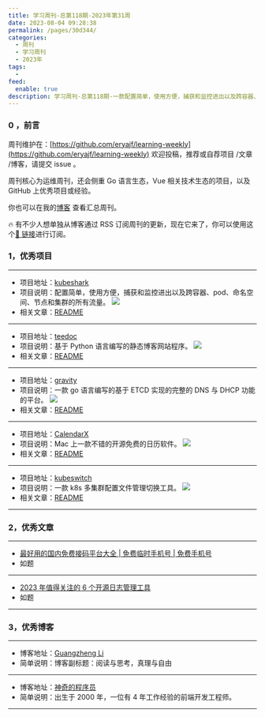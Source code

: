 ```yaml
---
title: 学习周刊-总第118期-2023年第31周
date: 2023-08-04 09:28:38
permalink: /pages/30d344/
categories:
  - 周刊
  - 学习周刊
  - 2023年
tags:
  -
feed:
  enable: true
description: 学习周刊-总第118期-一款配置简单，使用方便，捕获和监控进出以及跨容器、pod、命名空间、节点和集群的所有流量。
---
```


### 0 ，前言

周刊维护在：[https://github.com/eryajf/learning-weekly](https://github.com/eryajf/learning-weekly) 欢迎投稿，推荐或自荐项目 /文章 /博客，请提交 issue 。

周刊核心为运维周刊，还会侧重 Go 语言生态，Vue 相关技术生态的项目，以及 GitHub 上优秀项目或经验。

你也可以在我的[博客](https://wiki.eryajf.net/learning-weekly/) 查看汇总周刊。

🔥 有不少人想单独从博客通过 RSS 订阅周刊的更新，现在它来了，你可以使用这个[🔗 链接](https://wiki.eryajf.net/learning-weekly.xml)进行订阅。

### 1，优秀项目

---

- 项目地址：[kubeshark](https://github.com/kubeshark/kubeshark)
- 项目说明：配置简单，使用方便，捕获和监控进出以及跨容器、pod、命名空间、节点和集群的所有流量。
  ![](https://t.eryajf.net/imgs/2023/08/1691048913382.png)
- 相关文章：[README](https://github.com/kubeshark/kubeshark#readme)

---

- 项目地址：[teedoc](https://github.com/teedoc/teedoc)
- 项目说明：基于 Python 语言编写的静态博客网站程序。
  ![](https://t.eryajf.net/imgs/2023/07/1689580342476.png)
- 相关文章：[README](https://github.com/teedoc/teedoc/blob/main/README_ZH.md)

---

- 项目地址：[gravity](https://github.com/BeryJu/gravity)
- 项目说明：一款 go 语言编写的基于 ETCD 实现的完整的 DNS 与 DHCP 功能的平台。
  ![](https://t.eryajf.net/imgs/2023/07/1689672990157.png)
- 相关文章：[README](https://github.com/BeryJu/gravity#readme)

---

- 项目地址：[CalendarX](https://github.com/ZzzM/CalendarX)
- 项目说明：Mac 上一款不错的开源免费的日历软件。
  ![](https://t.eryajf.net/imgs/2023/07/1689776826623.png)
- 相关文章：[README](https://github.com/ZzzM/CalendarX#readme)

---

- 项目地址：[kubeswitch](https://github.com/danielfoehrKn/kubeswitch)
- 项目说明：一款 k8s 多集群配置文件管理切换工具。
  ![](https://t.eryajf.net/imgs/2023/07/1689863553335.gif)
- 相关文章：[README](https://github.com/danielfoehrKn/kubeswitch#readme)

---

### 2，优秀文章

---

- [最好用的国内免费接码平台大全 | 免费临时手机号 | 免费手机号](https://iyideng.fun/welfare/best-domestic-platform-for-receiving-captcha-free-of-charge.html)
- 如题

---

- [2023 年值得关注的 6 个开源日志管理工具](https://mp.weixin.qq.com/s/6KVzR3JQzTnXNNUwwcZIPw)
- 如题

---

### 3，优秀博客

---

- 博客地址：[Guangzheng Li](https://guangzhengli.com/)
- 简单说明：博客副标题：阅读与思考，真理与自由

---

- 博客地址：[神奇的程序员](https://www.kaisir.cn/)
- 简单说明：出生于 2000 年，一位有 4 年工作经验的前端开发工程师。

---
